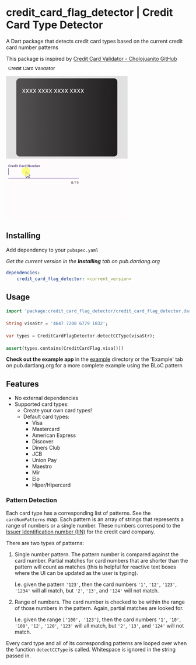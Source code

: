# credit_card_flag_detector | Credit Card Type Detector

A Dart package that detects credit card types based on the current credit card number patterns

This package is inspired by [Credit Card Validator - Cholojuanito GitHub](https://github.com/cholojuanito/credit_card_validator)

![Gif of the example app](example/example.gif)

## Installing

Add dependency to your `pubspec.yaml`

*Get the current version in the **Installing** tab on pub.dartlang.org*

```yaml
dependencies:
    credit_card_flag_detector: <current_version>
```

## Usage

```dart
import 'package:credit_card_flag_detector/credit_card_flag_detector.dart';

String visaStr = '4647 7200 6779 1032';

var types = CreditCardFlagDetector.detectCCType(visaStr);

assert(types.contains(CreditCardFlag.visa()))
```

**Check out the example app** in the [example](example) directory or the 'Example' tab on pub.dartlang.org for a more complete example using the BLoC pattern

## Features

* No external dependencies
* Supported card types:
    * Create your own card types!
    * Default card types:
        * Visa
        * Mastercard
        * American Express
        * Discover
        * Diners Club
        * JCB
        * Union Pay
        * Maestro
        * Mir
        * Elo
        * Hiper/Hipercard

### Pattern Detection

Each card type has a corresponding list of patterns. See the `cardNumPatterns` map.
Each pattern is an array of strings that represents a range of numbers or a single number. These numbers correspond to the [Issuer Identification number (IIN)](https://en.wikipedia.org/wiki/Payment_card_number) for the credit card company.

There are two types of patterns:

1. Single number pattern. The pattern number is compared against the card number. Partial matches for card numbers that are shorter than the pattern will count as matches (this is helpful for reactive text boxes where the UI can be updated as the user is typing).

    I.e. given the pattern `'123'`, then the card numbers `'1'`, `'12'`, `'123'`, `'1234'` will all match, but `'2'`, `'13'`, and `'124'` will not match.

2. Range of numbers. The card number is checked to be within the range of those numbers in the pattern. Again, partial matches are looked for.

    I.e. given the range `['100', '123']`, then the card numbers `'1'`, `'10'`, `'100'`, `'12'`, `'120'`, `'123'` will all match, but `'2'`, `'13'`, and `'124'` will not match.

Every card type and all of its corresponding patterns are looped over when the function `detectCCType` is called. Whitespace is ignored in the string passed in.
